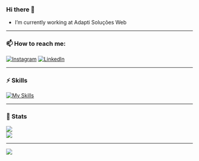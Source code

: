 ### Hi there 👋

- I’m currently working at Adapti Soluções Web
---
<!--
**kaioporemlevanto/kaioporemlevanto** is a ✨ _special_ ✨ repository because its `README.md` (this file) appears on your GitHub profile.

Here are some ideas to get you started:

- 🔭 I’m currently working on ...
- 🌱 I’m currently learning ...
- 👯 I’m looking to collaborate on ...
- 🤔 I’m looking for help with ...
- 💬 Ask me about ...
-  ...
- 😄 Pronouns: ...
- ⚡ Fun fact: ...
-->

### 📫 How to reach me:
[![Instagram](https://img.shields.io/badge/Instagram-%23E4405F.svg?logo=Instagram&logoColor=white)](https://instagram.com/kaioporemlevanto) [![LinkedIn](https://img.shields.io/badge/LinkedIn-%230077B5.svg?logo=linkedin&logoColor=white)](https://linkedin.com/in/kaio-nascimento-lima-0182ba213) 

---
### ⚡ Skills
[![My Skills](https://skillicons.dev/icons?i=html,c,css,laravel,mysql,php,py)](https://skillicons.dev)

---
### 🌱 Stats
![](https://github-readme-streak-stats.herokuapp.com/?user=kaioporemlevanto&theme=vue&hide_border=false)<br/>
![](https://github-readme-stats.vercel.app/api/top-langs/?username=kaioporemlevanto&theme=vue&hide_border=false&include_all_commits=true&count_private=true&layout=compact)

---
[![](https://visitcount.itsvg.in/api?id=kaioporemlevanto&icon=0&color=0)](https://visitcount.itsvg.in)

<!-- Proudly created with GPRM ( https://gprm.itsvg.in ) -->
